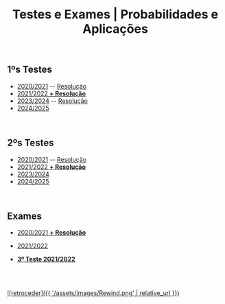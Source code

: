 <br>

<h1 align="center">Testes e Exames | Probabilidades e Aplicações</h1>

<br>

## 1ºs Testes
* [2020/2021](T1_2021.pdf) -- [Resolução](T1_2021_res.pdf)
* [2021/2022 **+ Resolução**](PA_T1+RES_2122.pdf)
* [2023/2024](PA_T1_2324.pdf) -- [Resolução](PA_T1_2324_res.pdf)
* [2024/2025](PA_T1_2425.pdf)

<br>

## 2ºs Testes
* [2020/2021](T2_2021.pdf) -- [Resolução](T2_2021_res.pdf)
* [2021/2022 **+ Resolução**](PA_T2+RES_2122.pdf)
* [2023/2024](PA_T2_2324.pdf)
* [2024/2025](PA_T2_2425.pdf)

<br>

## Exames
* [2020/2021 **+ Resolução**](E_2021+res.pdf)
* [2021/2022](PA_Exame_2122.pdf)

* **[3º Teste 2021/2022](PA_T3+RES_2122.pdf)**

<br><br>

[![retroceder]({{ '/assets/images/Rewind.png' | relative_url }})](https://david81820.github.io/Recursos-LCC/PA)